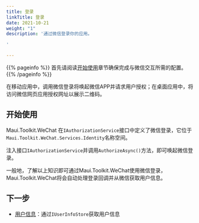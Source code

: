 ```yaml
---
title: 登录
linkTitle: 登录
date: 2021-10-21
weight: "1"
description: '通过微信登录你的应用。

'

---
```

{{% pageinfo %}}
首先请阅读[开始使用](https://docs.mauitoolkit.com/zh-hans/docs/toolkits/wechat/get-started/#配置)章节确保完成与微信交互所需的配置。
{{% /pageinfo %}}

在移动应用中，调用微信登录将唤起微信APP并请求用户授权；在桌面应用中，将访问微信网页应用授权网址以展示二维码。

## 开始使用

Maui.Toolkit.WeChat 在`IAuthorizationService`接口中定义了微信登录，它位于`Maui.Toolkit.WeChat.Services.Identity`名称空间。

注入接口`IAuthorizationService`并调用`AuthorizeAsync()`方法，即可唤起微信登录。

一般地，了解以上知识即可通过Maui.Toolkit.WeChat使用微信登录，Maui.Toolkit.WeChat将会自动处理登录回调并从微信获取用户信息。

## **下一步**

* [用户信息](docs/toolkits/wechat/login/user-info/)：通过`IUserInfoStore`获取用户信息